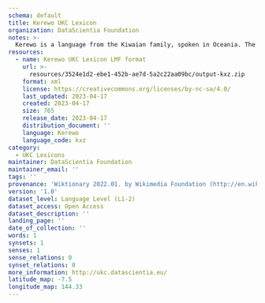 ```yaml
---
schema: default
title: Kerewo UKC Lexicon
organization: DataScientia Foundation
notes: >-
  Kerewo is a language from the Kiwaian family, spoken in Oceania. The UKC Lexicon of Kerewo is represented as a lexico-semantic network. It consists of words, word senses, synsets, as well as sense-level and synset-level relationships.
resources:
  - name: Kerewo UKC Lexicon LMF format
    url: >-
      resources/3524e1d2-ebe1-452b-ae7d-5a2c22aa09bc/output-kxz.zip
    format: xml
    license: https://creativecommons.org/licenses/by-nc-sa/4.0/
    last_updated: 2023-04-17
    created: 2023-04-17
    size: 765
    release_date: 2023-04-17
    distribution_document: ''
    language: Kerewo
    language_code: kxz
category:
  - UKC Lexicons
maintainer: DataScientia Foundation
maintainer_email: ''
tags: ''
provenance: 'Wiktionary 2022.01. by Wikimedia Foundation (http://en.wiktionary.org); Princeton WordNet 2.1 by Princeton University (https://wordnet.princeton.edu)'
version: '1.0'
dataset_level: Language Level (L1-2)
dataset_access: Open Access
dataset_description: ''
landing_page: ''
date_of_collection: ''
words: 1
synsets: 1
senses: 1
sense_relations: 0
synset_relations: 0
more_information: http://ukc.datascientia.eu/
latitude_map: -7.5
longitude_map: 144.33
---
```

